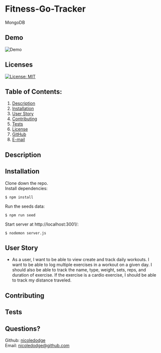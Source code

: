 # Fitness-Go-Tracker
MongoDB

##  Demo
![Demo]()

## Licenses
[![License: MIT](https://img.shields.io/badge/License-MIT-yellow.svg)](https://opensource.org/licenses/MIT)
## Table of Contents:
1. [Description](#description)
2. [Installation](#Installation)
3. [User Story](#User-Story)
4. [Contributing](#Contributing)
5. [Tests](#Tests)
6. [License](#License)
7. [GitHub](#GitHub)
8. [E-mail](#Email)
## Description

## Installation
Clone down the repo.  
Install dependencies:
```
$ npm install
```
Run the seeds data:
```
$ npm run seed
```
Start server at http://localhost:3001/:
```
$ nodemon server.js
```

## User Story

* As a user, I want to be able to view create and track daily workouts. I want to be able to log multiple exercises in a workout on a given day. I should also be able to track the name, type, weight, sets, reps, and duration of exercise. If the exercise is a cardio exercise, I should be able to track my distance traveled.


## Contributing

## Tests

## Questions?
Github: [nicoledodge](@data.github)  
Email: nicoledodge@github.com

